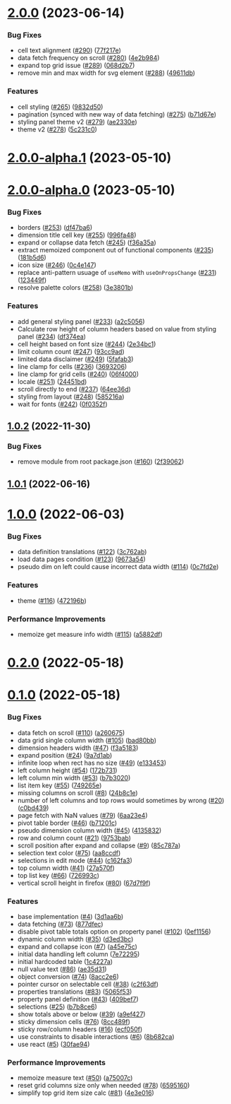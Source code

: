 # [2.0.0](https://github.com/qlik-oss/sn-pivot-table/compare/v2.0.0-alpha.1...v2.0.0) (2023-06-14)


### Bug Fixes

* cell text alignment ([#290](https://github.com/qlik-oss/sn-pivot-table/issues/290)) ([77f217e](https://github.com/qlik-oss/sn-pivot-table/commit/77f217e32d43ffcc380821c7a8b7a95c2febae3c))
* data fetch frequency on scroll ([#280](https://github.com/qlik-oss/sn-pivot-table/issues/280)) ([4e2b984](https://github.com/qlik-oss/sn-pivot-table/commit/4e2b9840497158085779389fb14d98c23223052b))
* expand top grid issue ([#289](https://github.com/qlik-oss/sn-pivot-table/issues/289)) ([068d2b7](https://github.com/qlik-oss/sn-pivot-table/commit/068d2b7a826f8a6d5df695da746e2ce024c6d50b))
* remove min and max width for svg element ([#288](https://github.com/qlik-oss/sn-pivot-table/issues/288)) ([49611db](https://github.com/qlik-oss/sn-pivot-table/commit/49611db079bfecd4d62f2672a9771b6dafe5b22d))


### Features

* cell styling ([#265](https://github.com/qlik-oss/sn-pivot-table/issues/265)) ([9832d50](https://github.com/qlik-oss/sn-pivot-table/commit/9832d509db1762ec96ec7bf9f1a91de463af6a2b))
* pagination (synced with new way of data fetching) ([#275](https://github.com/qlik-oss/sn-pivot-table/issues/275)) ([b71d67e](https://github.com/qlik-oss/sn-pivot-table/commit/b71d67e6eb8809beec8096cfae3251956e66cfb1))
* styling panel theme v2 ([#279](https://github.com/qlik-oss/sn-pivot-table/issues/279)) ([ae2330e](https://github.com/qlik-oss/sn-pivot-table/commit/ae2330e7f25fa9a9d069979a2452eafff67df8ad))
* theme v2 ([#278](https://github.com/qlik-oss/sn-pivot-table/issues/278)) ([5c231c0](https://github.com/qlik-oss/sn-pivot-table/commit/5c231c0447d7ea57942d3b4695f09726b032a03c))



# [2.0.0-alpha.1](https://github.com/qlik-oss/sn-pivot-table/compare/v2.0.0-alpha.0...v2.0.0-alpha.1) (2023-05-10)



# [2.0.0-alpha.0](https://github.com/qlik-oss/sn-pivot-table/compare/v1.0.2...v2.0.0-alpha.0) (2023-05-10)


### Bug Fixes

* borders ([#253](https://github.com/qlik-oss/sn-pivot-table/issues/253)) ([df47ba6](https://github.com/qlik-oss/sn-pivot-table/commit/df47ba663313e268bb49c010542d8465e0f956ce))
* dimension title cell key ([#255](https://github.com/qlik-oss/sn-pivot-table/issues/255)) ([996fa48](https://github.com/qlik-oss/sn-pivot-table/commit/996fa484c30c2befcefb75f2ce24575adbde055e))
* expand or collapse data fetch ([#245](https://github.com/qlik-oss/sn-pivot-table/issues/245)) ([f36a35a](https://github.com/qlik-oss/sn-pivot-table/commit/f36a35ad49a923aca05403534e747cfea04904c4))
* extract memoized component out of functional components ([#235](https://github.com/qlik-oss/sn-pivot-table/issues/235)) ([181b5d6](https://github.com/qlik-oss/sn-pivot-table/commit/181b5d6a470cf773fd0e514baaa61eee00437f07))
* icon size ([#246](https://github.com/qlik-oss/sn-pivot-table/issues/246)) ([0c4e147](https://github.com/qlik-oss/sn-pivot-table/commit/0c4e1470d8007a136ba00495624003e414dba2b3))
* replace anti-pattern usuage of `useMemo` with `useOnPropsChange` ([#231](https://github.com/qlik-oss/sn-pivot-table/issues/231)) ([123449f](https://github.com/qlik-oss/sn-pivot-table/commit/123449fba1cb77b9f936cf6a0bd25aef6501ef51))
* resolve palette colors ([#258](https://github.com/qlik-oss/sn-pivot-table/issues/258)) ([3e3801b](https://github.com/qlik-oss/sn-pivot-table/commit/3e3801b9861e2275d89829759d31976a60962465))


### Features

* add general styling panel ([#233](https://github.com/qlik-oss/sn-pivot-table/issues/233)) ([a2c5056](https://github.com/qlik-oss/sn-pivot-table/commit/a2c5056ef46bc72a77d781b54f12a46114249e13))
* Calculate row height of column headers based on value from styling panel ([#234](https://github.com/qlik-oss/sn-pivot-table/issues/234)) ([df374ea](https://github.com/qlik-oss/sn-pivot-table/commit/df374eaac70f758e03c350acb827cd73cbd265ab))
* cell height based on font size ([#244](https://github.com/qlik-oss/sn-pivot-table/issues/244)) ([2e34bc1](https://github.com/qlik-oss/sn-pivot-table/commit/2e34bc131dfb3e1232bf094192eb2cf70efeecf2))
* limit column count ([#247](https://github.com/qlik-oss/sn-pivot-table/issues/247)) ([93cc9ad](https://github.com/qlik-oss/sn-pivot-table/commit/93cc9adb054aadbf4d0122ceeb5898714cfc4684))
* limited data disclaimer ([#249](https://github.com/qlik-oss/sn-pivot-table/issues/249)) ([5fafab3](https://github.com/qlik-oss/sn-pivot-table/commit/5fafab301c2198f04874200add7b84117774ab9e))
* line clamp for cells ([#236](https://github.com/qlik-oss/sn-pivot-table/issues/236)) ([3693206](https://github.com/qlik-oss/sn-pivot-table/commit/36932061d01874e922e821921aca9e0ca5d6f954))
* line clamp for grid cells ([#240](https://github.com/qlik-oss/sn-pivot-table/issues/240)) ([06f4000](https://github.com/qlik-oss/sn-pivot-table/commit/06f40001e1c0d08b84ee6b4b6e592e59d54c6344))
* locale ([#251](https://github.com/qlik-oss/sn-pivot-table/issues/251)) ([24451bd](https://github.com/qlik-oss/sn-pivot-table/commit/24451bdc487b9bd9b8620caf80fb997410f42f78))
* scroll directly to end ([#237](https://github.com/qlik-oss/sn-pivot-table/issues/237)) ([64ee36d](https://github.com/qlik-oss/sn-pivot-table/commit/64ee36d93f7608d83dede32960d3c86b5bab7526))
* styling from layout ([#248](https://github.com/qlik-oss/sn-pivot-table/issues/248)) ([585216a](https://github.com/qlik-oss/sn-pivot-table/commit/585216a619e814fd8761c5f670211544660f7ef3))
* wait for fonts ([#242](https://github.com/qlik-oss/sn-pivot-table/issues/242)) ([0f0352f](https://github.com/qlik-oss/sn-pivot-table/commit/0f0352f06fea56f177aaffed25d1409fdfd817fc))



## [1.0.2](https://github.com/qlik-oss/sn-pivot-table/compare/v1.0.1...v1.0.2) (2022-11-30)


### Bug Fixes

* remove module from root package.json ([#160](https://github.com/qlik-oss/sn-pivot-table/issues/160)) ([2f39062](https://github.com/qlik-oss/sn-pivot-table/commit/2f390629340fc1547b3a69c503680693de37781d))



## [1.0.1](https://github.com/qlik-oss/sn-pivot-table/compare/v1.0.0...v1.0.1) (2022-06-16)



# [1.0.0](https://github.com/qlik-oss/sn-pivot-table/compare/v0.2.0...v1.0.0) (2022-06-03)


### Bug Fixes

* data definition translations ([#122](https://github.com/qlik-oss/sn-pivot-table/issues/122)) ([3c762ab](https://github.com/qlik-oss/sn-pivot-table/commit/3c762abbf34d0c0be1f658fc765f667f5b28ab8a))
* load data pages condition ([#123](https://github.com/qlik-oss/sn-pivot-table/issues/123)) ([9673a54](https://github.com/qlik-oss/sn-pivot-table/commit/9673a54d75bf0814815247bdca98f6a15805ac64))
* pseudo dim on left could cause incorrect data width ([#114](https://github.com/qlik-oss/sn-pivot-table/issues/114)) ([0c7fd2e](https://github.com/qlik-oss/sn-pivot-table/commit/0c7fd2eac8f5aebf2b3ae5bb43f5b11533405287))


### Features

* theme ([#116](https://github.com/qlik-oss/sn-pivot-table/issues/116)) ([472196b](https://github.com/qlik-oss/sn-pivot-table/commit/472196b17b05e686ab745d17ce55541cf33c11c6))


### Performance Improvements

* memoize get measure info width ([#115](https://github.com/qlik-oss/sn-pivot-table/issues/115)) ([a5882df](https://github.com/qlik-oss/sn-pivot-table/commit/a5882dfa74fed53b801869ae4527148987aed4c9))



# [0.2.0](https://github.com/qlik-oss/sn-pivot-table/compare/v0.1.0...v0.2.0) (2022-05-18)



# [0.1.0](https://github.com/qlik-oss/sn-pivot-table/compare/1c4227afc9226c3aeba9aaf8ea7f2698e75bcfb7...v0.1.0) (2022-05-18)


### Bug Fixes

* data fetch on scroll ([#110](https://github.com/qlik-oss/sn-pivot-table/issues/110)) ([a260675](https://github.com/qlik-oss/sn-pivot-table/commit/a260675dcbe4fb3a3a73e9c3d8d88b57cac1ec9f))
* data grid single column width ([#105](https://github.com/qlik-oss/sn-pivot-table/issues/105)) ([bad80bb](https://github.com/qlik-oss/sn-pivot-table/commit/bad80bb838d8a5b6279017b5c03b20cc4cc5da0e))
* dimension headers width ([#47](https://github.com/qlik-oss/sn-pivot-table/issues/47)) ([f3a5183](https://github.com/qlik-oss/sn-pivot-table/commit/f3a51833a3c6be8e3e6aa58790e047426c9950dd))
* expand position ([#24](https://github.com/qlik-oss/sn-pivot-table/issues/24)) ([9a7d1ab](https://github.com/qlik-oss/sn-pivot-table/commit/9a7d1abd2faca4c888eec19ae2562e68e6ba7929))
* infinite loop when rect has no size ([#49](https://github.com/qlik-oss/sn-pivot-table/issues/49)) ([e133453](https://github.com/qlik-oss/sn-pivot-table/commit/e133453e6eeebe8fb8aa7c11c1bd65c174cc29d1))
* left column height ([#54](https://github.com/qlik-oss/sn-pivot-table/issues/54)) ([172b731](https://github.com/qlik-oss/sn-pivot-table/commit/172b731c83b58b4f67ea0067e53491034131c08e))
* left column min width ([#53](https://github.com/qlik-oss/sn-pivot-table/issues/53)) ([b7b3020](https://github.com/qlik-oss/sn-pivot-table/commit/b7b302053b32cbbf72f13fb429e4c4d1e56ca11f))
* list item key ([#55](https://github.com/qlik-oss/sn-pivot-table/issues/55)) ([749265e](https://github.com/qlik-oss/sn-pivot-table/commit/749265ec103be7da4931df8c369d964a7524f44f))
* missing columns on scroll ([#8](https://github.com/qlik-oss/sn-pivot-table/issues/8)) ([24b8c1e](https://github.com/qlik-oss/sn-pivot-table/commit/24b8c1e4277a349d3cf49b7222ec5d2fea06ebfa))
* number of left columns and top rows would sometimes by wrong ([#20](https://github.com/qlik-oss/sn-pivot-table/issues/20)) ([c0bd439](https://github.com/qlik-oss/sn-pivot-table/commit/c0bd4391e8196d4144e437991f446ae299795abf))
* page fetch with NaN values ([#79](https://github.com/qlik-oss/sn-pivot-table/issues/79)) ([6aa23e4](https://github.com/qlik-oss/sn-pivot-table/commit/6aa23e462c67714d56e3cb8176e0453c2f0f520c))
* pivot table border ([#46](https://github.com/qlik-oss/sn-pivot-table/issues/46)) ([b71201c](https://github.com/qlik-oss/sn-pivot-table/commit/b71201c054d1f507f39b667c9b1a024c0e4c53df))
* pseudo dimension column width ([#45](https://github.com/qlik-oss/sn-pivot-table/issues/45)) ([4135832](https://github.com/qlik-oss/sn-pivot-table/commit/4135832093466288fd19ab1d43cc7ef0430da6a4))
* row and column count ([#21](https://github.com/qlik-oss/sn-pivot-table/issues/21)) ([9753bab](https://github.com/qlik-oss/sn-pivot-table/commit/9753babd44f051b37f951e265f6ed10a38a82e01))
* scroll position after expand and collapse ([#9](https://github.com/qlik-oss/sn-pivot-table/issues/9)) ([85c787a](https://github.com/qlik-oss/sn-pivot-table/commit/85c787ae94fe7f637daf5e273a6a03df51f18211))
* selection text color ([#75](https://github.com/qlik-oss/sn-pivot-table/issues/75)) ([aa8ccdf](https://github.com/qlik-oss/sn-pivot-table/commit/aa8ccdf073e3153f1bc6656835595ddfd1c44187))
* selections in edit mode ([#44](https://github.com/qlik-oss/sn-pivot-table/issues/44)) ([c162fa3](https://github.com/qlik-oss/sn-pivot-table/commit/c162fa3c03c6bb2d6dfc9955e527940bac57066b))
* top column width ([#41](https://github.com/qlik-oss/sn-pivot-table/issues/41)) ([27a570f](https://github.com/qlik-oss/sn-pivot-table/commit/27a570ffb33cbd9f64312b64760572d8ebdee934))
* top list key ([#66](https://github.com/qlik-oss/sn-pivot-table/issues/66)) ([726993c](https://github.com/qlik-oss/sn-pivot-table/commit/726993c13b17f14ba2c54ac25e9442f9d0f622e4))
* vertical scroll height in firefox ([#80](https://github.com/qlik-oss/sn-pivot-table/issues/80)) ([67d7f9f](https://github.com/qlik-oss/sn-pivot-table/commit/67d7f9fd27d039b959b6ad77be69a3e02ad6395b))


### Features

* base implementation ([#4](https://github.com/qlik-oss/sn-pivot-table/issues/4)) ([3d1aa6b](https://github.com/qlik-oss/sn-pivot-table/commit/3d1aa6b2095112f8303c937e4c80696baadc9988))
* data fetching ([#73](https://github.com/qlik-oss/sn-pivot-table/issues/73)) ([877dfec](https://github.com/qlik-oss/sn-pivot-table/commit/877dfec5318d16afac0decbc2e49114c43a58b29))
* disable pivot table totals option on property panel ([#102](https://github.com/qlik-oss/sn-pivot-table/issues/102)) ([0ef1156](https://github.com/qlik-oss/sn-pivot-table/commit/0ef11567e6ab354227272edd3a7264543fb8fc9d))
* dynamic column width ([#35](https://github.com/qlik-oss/sn-pivot-table/issues/35)) ([d3ed3bc](https://github.com/qlik-oss/sn-pivot-table/commit/d3ed3bc9b8f4963021601675f2ea4610d0a8ddb6))
* expand and collapse icon ([#7](https://github.com/qlik-oss/sn-pivot-table/issues/7)) ([a45e75c](https://github.com/qlik-oss/sn-pivot-table/commit/a45e75c7528e5218b4d91043d4482fe82d545bac))
* initial data handling left column ([7e72295](https://github.com/qlik-oss/sn-pivot-table/commit/7e72295b11a6e77c9e517edafcdd58f6bb91f260))
* initial hardcoded table ([1c4227a](https://github.com/qlik-oss/sn-pivot-table/commit/1c4227afc9226c3aeba9aaf8ea7f2698e75bcfb7))
* null value text ([#86](https://github.com/qlik-oss/sn-pivot-table/issues/86)) ([ae35d31](https://github.com/qlik-oss/sn-pivot-table/commit/ae35d311214248057f2e9c6ea672d5cdc9b40b95))
* object conversion ([#74](https://github.com/qlik-oss/sn-pivot-table/issues/74)) ([8acc2e6](https://github.com/qlik-oss/sn-pivot-table/commit/8acc2e628055b67c80627d054c13697036281c67))
* pointer cursor on selectable cell ([#38](https://github.com/qlik-oss/sn-pivot-table/issues/38)) ([c2f63df](https://github.com/qlik-oss/sn-pivot-table/commit/c2f63df4b64c79e9964dc1e07688c10d1ee40c81))
* properties translations ([#83](https://github.com/qlik-oss/sn-pivot-table/issues/83)) ([5065f53](https://github.com/qlik-oss/sn-pivot-table/commit/5065f535b402ab535fc4d6608074cbe3eb75a19f))
* property panel definition ([#43](https://github.com/qlik-oss/sn-pivot-table/issues/43)) ([409bef7](https://github.com/qlik-oss/sn-pivot-table/commit/409bef7136dbad34a38574e095ed2975c916a6e2))
* selections ([#25](https://github.com/qlik-oss/sn-pivot-table/issues/25)) ([b7b8ce6](https://github.com/qlik-oss/sn-pivot-table/commit/b7b8ce6f119689a9b2001216e96d277a045a536c))
* show totals above or below ([#39](https://github.com/qlik-oss/sn-pivot-table/issues/39)) ([a9ef427](https://github.com/qlik-oss/sn-pivot-table/commit/a9ef4276cff05facba23beeea35f7dd06603d426))
* sticky dimension cells ([#76](https://github.com/qlik-oss/sn-pivot-table/issues/76)) ([8cc489f](https://github.com/qlik-oss/sn-pivot-table/commit/8cc489fdffe93a67da78a878aaa02d6df41b3612))
* sticky row/column headers ([#16](https://github.com/qlik-oss/sn-pivot-table/issues/16)) ([ecf050f](https://github.com/qlik-oss/sn-pivot-table/commit/ecf050f0f03601af81b10c3e674539152f1b1273))
* use constraints to disable interactions ([#6](https://github.com/qlik-oss/sn-pivot-table/issues/6)) ([8b682ca](https://github.com/qlik-oss/sn-pivot-table/commit/8b682caef3e3f581eb4faacf2f8240fbf2af6e35))
* use react ([#5](https://github.com/qlik-oss/sn-pivot-table/issues/5)) ([30fae94](https://github.com/qlik-oss/sn-pivot-table/commit/30fae94f79ae976ad1041f0459e23e2ca6dfe11b))


### Performance Improvements

* memoize measure text ([#50](https://github.com/qlik-oss/sn-pivot-table/issues/50)) ([a75007c](https://github.com/qlik-oss/sn-pivot-table/commit/a75007c5ccec64f954a73128bba9ae0c96a7f287))
* reset grid columns size only when needed ([#78](https://github.com/qlik-oss/sn-pivot-table/issues/78)) ([6595160](https://github.com/qlik-oss/sn-pivot-table/commit/6595160772b120f261604f5bda5fd881a2d2240c))
* simplify top grid item size calc ([#81](https://github.com/qlik-oss/sn-pivot-table/issues/81)) ([4e3e016](https://github.com/qlik-oss/sn-pivot-table/commit/4e3e0165b9c457eb30380e0972bbf0861ee464aa))



